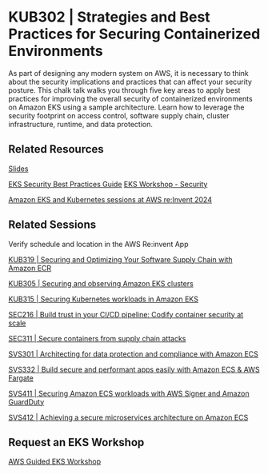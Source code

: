 # KUB302 | Strategies and Best Practices for Securing Containerized Environments

As part of designing any modern system on AWS, it is necessary to think about the security implications and practices that can affect your security posture. This chalk talk walks you through five key areas to apply best practices for improving the overall security of containerized environments on Amazon EKS using a sample architecture. Learn how to leverage the security footprint on access control, software supply chain, cluster infrastructure, runtime, and data protection.

## Related Resources
[Slides](https://reinvent.awsevents.com/content/dam/reinvent/2024/slides/kub/KUB302_Strategies-and-best-practices-for-securing-containerized-environments.pdf)

[EKS Security Best Practices Guide](https://docs.aws.amazon.com/eks/latest/best-practices/security.html)
[EKS Workshop - Security](https://www.eksworkshop.com/docs/security/)

[Amazon EKS and Kubernetes sessions at AWS re:Invent 2024](https://aws.amazon.com/blogs/containers/amazon-eks-and-kubernetes-sessions-at-aws-reinvent-2024/)

## Related Sessions

Verify schedule and location in the AWS Re:invent App

[KUB319 | Securing and Optimizing Your Software Supply Chain with Amazon ECR](https://registration.awsevents.com/flow/awsevents/reinvent24/sessioncatalog/page/page?search=kub319)

[KUB305 | Securing and observing Amazon EKS clusters](https://registration.awsevents.com/flow/awsevents/reinvent24/sessioncatalog/page/page?search=kub305)

[KUB315 | Securing Kubernetes workloads in Amazon EKS](https://registration.awsevents.com/flow/awsevents/reinvent24/sessioncatalog/page/page?search=kub315)

[SEC216 | Build trust in your CI/CD pipeline: Codify container security at scale](https://registration.awsevents.com/flow/awsevents/reinvent24/sessioncatalog/page/page?search=sec216)

[SEC311 | Secure containers from supply chain attacks](https://registration.awsevents.com/flow/awsevents/reinvent24/sessioncatalog/page/page?search=sec311)

[SVS301 | Architecting for data protection and compliance with Amazon ECS](https://registration.awsevents.com/flow/awsevents/reinvent24/sessioncatalog/page/page?search=svs301)

[SVS332 | Build secure and performant apps easily with Amazon ECS & AWS Fargate](https://registration.awsevents.com/flow/awsevents/reinvent24/sessioncatalog/page/page?search=svs332)

[SVS411 | Securing Amazon ECS workloads with AWS Signer and Amazon GuardDuty](https://registration.awsevents.com/flow/awsevents/reinvent24/sessioncatalog/page/page?search=svs411)

[SVS412 | Achieving a secure microservices architecture on Amazon ECS](https://registration.awsevents.com/flow/awsevents/reinvent24/sessioncatalog/page/page?search=svs412)

## Request an EKS Workshop
[AWS Guided EKS Workshop](https://pages.awscloud.com/NAMER-other-PT-eks-workshop-2024-reg.html?trk=93273282-cba3-45ac-932f-841b45264eee&sc_channel=el)
